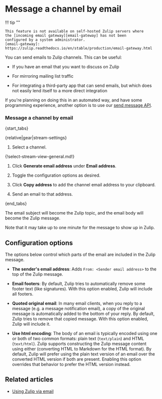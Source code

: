 # Message a channel by email

!!! tip ""

    This feature is not available on self-hosted Zulip servers where
    the [incoming email gateway][email-gateway] has not been
    configured by a system administrator.
    [email-gateway]: https://zulip.readthedocs.io/en/stable/production/email-gateway.html

You can send emails to Zulip channels. This can be useful:

* If you have an email that you want to discuss on Zulip

* For mirroring mailing list traffic

* For integrating a third-party app that can send emails, but which does not
  easily lend itself to a more direct integration

If you're planning on doing this in an automated way, and have some
programming experience, another option is to use our [send message
API](/api/send-message).

### Message a channel by email

{start_tabs}

{relative|gear|stream-settings}

1. Select a channel.

{!select-stream-view-general.md!}

1. Click **Generate email address** under **Email address**.

1. Toggle the configuration options as desired.

1. Click **Copy address** to add the channel email address to your clipboard.

1. Send an email to that address.

{end_tabs}

The email subject will become the Zulip topic, and the email body will
become the Zulip message.

Note that it may take up to one minute for the message to show
up in Zulip.

## Configuration options

The options below control which parts of the email are included in the
Zulip message.

* **The sender's email address**: Adds `From: <Sender email address>` to
  the top of the Zulip message.

* **Email footers**: By default, Zulip tries to automatically remove some footer
  text (like signatures). With this option enabled, Zulip will include all footers.

* **Quoted original email**: In many email clients, when you reply to a message
  (e.g. a message notification email), a copy of the original message is
  automatically added to the bottom of your reply. By default, Zulip tries
  to remove that copied message. With this option enabled, Zulip will include it.

* **Use html encoding**: The body of an email is typically encoded using
  one or both of two common formats: plain text (`text/plain`) and
  HTML (`text/html`).  Zulip supports constructing the Zulip message
  content using either (converting HTML to Markdown for the HTML
  format).  By default, Zulip will prefer using the plain text version
  of an email over the converted HTML version if both are present.
  Enabling this option overrides that behavior to prefer the HTML version
  instead.

## Related articles

* [Using Zulip via email](/help/using-zulip-via-email)
